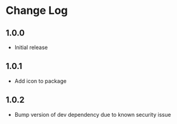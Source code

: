 # Change Log

## 1.0.0

- Initial release

## 1.0.1

- Add icon to package

## 1.0.2

- Bump version of dev dependency due to known security issue

